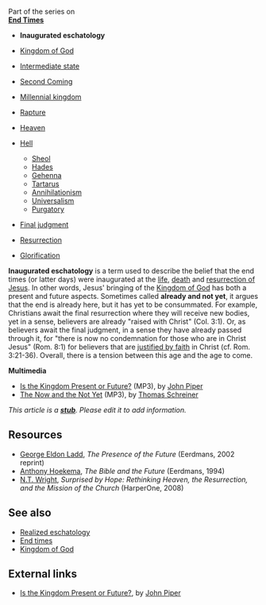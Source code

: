 Part of the series on  
**[End Times](End_times "End times")**
-   **Inaugurated eschatology**
-   [Kingdom of God](Kingdom_of_God "Kingdom of God")
-   [Intermediate state](Intermediate_state "Intermediate state")
-   [Second Coming](Second_Coming "Second Coming")
-   [Millennial kingdom](Millennial_kingdom "Millennial kingdom")
-   [Rapture](Rapture "Rapture")
-   [Heaven](Heaven "Heaven")
-   [Hell](Hell "Hell")
    -   [Sheol](Sheol "Sheol")
    -   [Hades](Hades "Hades")
    -   [Gehenna](Gehenna "Gehenna")
    -   [Tartarus](Tartarus "Tartarus")
    -   [Annihilationism](Annihilationism "Annihilationism")
    -   [Universalism](Universalism "Universalism")
    -   [Purgatory](Purgatory "Purgatory")

-   [Final judgment](Final_judgment "Final judgment")
-   [Resurrection](Resurrection "Resurrection")
-   [Glorification](Glorification "Glorification")

**Inaugurated eschatology** is a term used to describe the belief
that the end times (or latter days) were inaugurated at the
[life](Life_of_Jesus "Life of Jesus"),
[death](index.php?title=Death_of_Jesus&action=edit&redlink=1 "Death of Jesus (page does not exist)")
and
[resurrection of Jesus](Resurrection_of_Jesus "Resurrection of Jesus").
In other words, Jesus' bringing of the
[Kingdom of God](Kingdom_of_God "Kingdom of God") has both a
present and future aspects. Sometimes called
**already and not yet**, it argues that the end is already here,
but it has yet to be consummated. For example, Christians await the
final resurrection where they will receive new bodies, yet in a
sense, believers are already "raised with Christ" (Col. 3:1). Or,
as believers await the final judgment, in a sense they have already
passed through it, for "there is now no condemnation for those who
are in Christ Jesus" (Rom. 8:1) for believers that are
[justified by faith](Justification "Justification") in Christ (cf.
Rom. 3:21-36). Overall, there is a tension between this age and the
age to come.

**Multimedia**

-   [Is the Kingdom Present or Future?](http://www.desiringgod.org/media/audio/1990/19900204.mp3)
    (MP3), by [John Piper](John_Piper "John Piper")
-   [The Now and the Not Yet](http://www.petrik.com/GRC/05%2020081122_The_Now_and_the_Not_Yet_Dr.ThomasSchreiner.mp3)
    (MP3), by [Thomas Schreiner](Thomas_Schreiner "Thomas Schreiner")



*This article is a **[stub](http://www.theopedia.com/Category:Theopedia_stubs "Category:Theopedia stubs")**. Please edit it to add information.*
## Resources

-   [George Eldon Ladd](George_Eldon_Ladd "George Eldon Ladd"),
    *The Presence of the Future* (Eerdmans, 2002 reprint)
-   [Anthony Hoekema](Anthony_Hoekema "Anthony Hoekema"),
    *The Bible and the Future* (Eerdmans, 1994)
-   [N.T. Wright](N.T._Wright "N.T. Wright"),
    *Surprised by Hope: Rethinking Heaven, the Resurrection, and the Mission of the Church*
    (HarperOne, 2008)

## See also

-   [Realized eschatology](index.php?title=Realized_eschatology&action=edit&redlink=1 "Realized eschatology (page does not exist)")
-   [End times](End_times "End times")
-   [Kingdom of God](Kingdom_of_God "Kingdom of God")

## External links

-   [Is the Kingdom Present or Future?](http://www.desiringgod.org/ResourceLibrary/Sermons/ByTopic/30/709_Is_the_Kingdom_Present_or_Future/),
    by [John Piper](John_Piper "John Piper")



